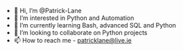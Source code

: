 - 👋 Hi, I’m @Patrick-Lane
- 👀 I’m interested in Python and Automation
- 🌱 I’m currently learning Bash, advanced SQL and Python
- 💞️ I’m looking to collaborate on Python projects
- 📫 How to reach me - patricklane@live.ie

<!---
Patrick-Lane/Patrick-Lane is a ✨ special ✨ repository because its `README.md` (this file) appears on your GitHub profile.
You can click the Preview link to take a look at your changes.
--->
